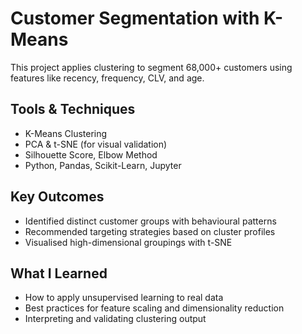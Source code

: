 # Customer Segmentation with K-Means

This project applies clustering to segment 68,000+ customers using features like recency, frequency, CLV, and age.

## Tools & Techniques
- K-Means Clustering
- PCA & t-SNE (for visual validation)
- Silhouette Score, Elbow Method
- Python, Pandas, Scikit-Learn, Jupyter

## Key Outcomes
- Identified distinct customer groups with behavioural patterns
- Recommended targeting strategies based on cluster profiles
- Visualised high-dimensional groupings with t-SNE

## What I Learned
- How to apply unsupervised learning to real data
- Best practices for feature scaling and dimensionality reduction
- Interpreting and validating clustering output
